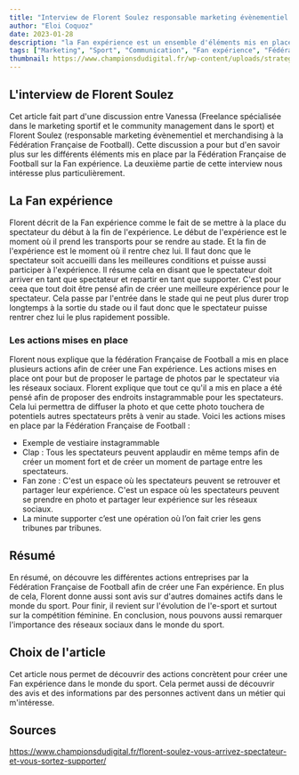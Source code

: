 ```yaml
---
title: "Interview de Florent Soulez responsable marketing évènementiel et merchandising à la Fédération Française de Football"
author: "Eloi Coquoz"
date: 2023-01-28
description: "la Fan expérience est un ensemble d'éléments mis en place afin de créer une meilleure expérience pour le spectateur."
tags: ["Marketing", "Sport", "Communication", "Fan expérience", "Fédération Française de Football"]
thumbnail: https://www.championsdudigital.fr/wp-content/uploads/strategie-marketing-supporters-stade.jpg
---
```


## L'interview de Florent Soulez
Cet article fait part d'une discussion entre Vanessa (Freelance spécialisée dans le marketing sportif et le community management dans le sport) et Florent Soulez (responsable marketing évènementiel et merchandising à la Fédération Française de Football). Cette discussion a pour but d'en savoir plus sur les différents éléments mis en place par la Fédération Française de Football sur la Fan expérience. La deuxième partie de cette interview nous intéresse plus particulièrement.

## La Fan expérience
Florent décrit de la Fan expérience comme le fait de se mettre à la place du spectateur du début à la fin de l'expérience. Le début de l'expérience est le moment où il prend les transports pour se rendre au stade. Et la fin de l'expérience est le moment où il rentre chez lui. Il faut donc que le spectateur soit accueilli dans les meilleures conditions et puisse aussi participer à l'expérience. Il résume cela en disant que le spectateur doit arriver en tant que spectateur et repartir en tant que supporter. C'est pour ceea que tout doit être pensé afin de créer une meilleure expérience pour le spectateur. Cela passe par l'entrée dans le stade qui ne peut plus durer trop longtemps à la sortie du stade ou il faut donc que le spectateur puisse rentrer chez lui le plus rapidement possible.

### Les actions mises en place
Florent nous explique que la fédération Française de Football a mis en place plusieurs actions afin de créer une Fan expérience. Les actions mises en place ont pour but de proposer le partage de photos par le spectateur via les réseaux sociaux. Florent explique que tout ce qu'il a mis en place a été pensé afin de proposer des endroits instagrammable pour les spectateurs. Cela lui permettra de diffuser la photo et que cette photo touchera de potentiels autres spectateurs prêts à venir au stade. Voici les actions mises en place par la Fédération Française de Football :
- Exemple de vestiaire instagrammable
- Clap : Tous les spectateurs peuvent applaudir en même temps afin de créer un moment fort et de créer un moment de partage entre les spectateurs.
- Fan zone : C'est un espace où les spectateurs peuvent se retrouver et partager leur expérience. C'est un espace où les spectateurs peuvent se prendre en photo et partager leur expérience sur les réseaux sociaux.
- La minute supporter c’est une opération où l’on fait crier les gens tribunes par tribunes.

## Résumé
En résumé, on découvre les différentes actions entreprises par la Fédération Française de Football afin de créer une Fan expérience. En plus de cela, Florent donne aussi sont avis sur d'autres domaines actifs dans le monde du sport. Pour finir, il revient sur l'évolution de l'e-sport et surtout sur la compétition féminine. En conclusion, nous pouvons aussi remarquer l'importance des réseaux sociaux dans le monde du sport.


## Choix de l'article
Cet article nous permet de découvrir des actions concrètent pour créer une Fan expérience dans le monde du sport. Cela permet aussi de découvrir des avis et des informations par des personnes activent dans un métier qui m'intéresse.

## Sources
https://www.championsdudigital.fr/florent-soulez-vous-arrivez-spectateur-et-vous-sortez-supporter/


